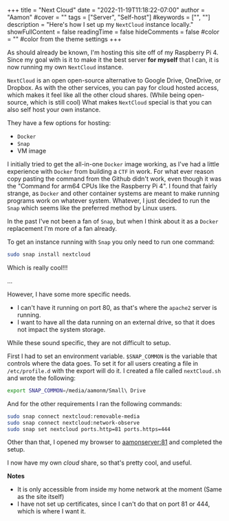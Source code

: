 +++
title = "Next Cloud"
date = "2022-11-19T11:18:22-07:00"
author = "Aamon"
#cover = ""
tags = ["Server", "Self-host"]
#keywords = ["", ""]
description = "Here's how I set up my `NextCloud` instance locally."
showFullContent = false
readingTime = false
hideComments = false
#color = "" #color from the theme settings
+++

As should already be known, I'm hosting this site off of my Raspberry Pi 4.
Since my goal with is it to make it the best server **for myself** that I can, it is now running my own `NextCloud` instance.

`NextCloud` is an open open-source alternative to Google Drive, OneDrive, or Dropbox.
As with the other services, you can pay for cloud hosted access, which makes it feel like all the other cloud shares.
(While being open-source, which is still cool)
What makes `NextCloud` special is that you can also self host your own instance.

They have a few options for hosting:

* `Docker`
* `Snap`
* VM image

I initially tried to get the all-in-one `Docker` image working, as I've had a little experience with `Docker` from building a `CTF` in work.
For what ever reason copy pasting the command from the Github didn't work, even though it was the "Command for arm64 CPUs like the Raspberry Pi 4".
I found that fairly strange, as `Docker` and other container systems are meant to make running programs work on whatever system.
Whatever, I just decided to run the `Snap` which seems like the preferred method by Linux users.

In the past I've not been a fan of `Snap`, but when I think about it as a `Docker` replacement I'm more of a fan already.

To get an instance running with `Snap` you only need to run one command:

```bash
sudo snap install nextcloud
```

Which is really cool!!!

...

However, I have some more specific needs.

* I can't have it running on port 80, as that's where the `apache2` server is running.
* I want to have all the data running on an external drive, so that it does not impact the system storage.

While these sound specific, they are not difficult to setup.

First I had to set an environment variable.
`$SNAP_COMMON` is the variable that controls where the data goes.
To set it for all users creating a file in `/etc/profile.d` with the export will do it.
I created a file called `nextCloud.sh` and wrote the following:

```bash
export SNAP_COMMON=/media/aamonm/Small\ Drive
```

And for the other requirements I ran the following commands:

```bash
sudo snap connect nextcloud:removable-media
sudo snap connect nextcloud:network-observe
sudo snap set nextcloud ports.http=81 ports.https=444
```

Other than that, I opened my browser to [aamonserver:81](https://aamonserver:81) and completed the setup.

I now have my own *cloud* share, so that's pretty cool, and useful.

**Notes**

* It is only accessible from inside my home network at the moment (Same as the site itself)
* I have not set up certificates, since I can't do that on port 81 or 444, which is where I want it.
